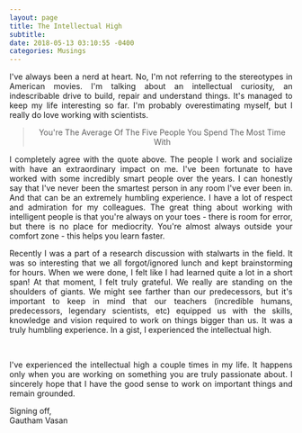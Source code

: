 ```yaml
---
layout: page
title: The Intellectual High
subtitle: 
date: 2018-05-13 03:10:55 -0400
categories: Musings
---
```


<p align="justify"> I've always been a nerd at heart. No, I'm not referring to the stereotypes in American movies. I'm talking about an intellectual curiosity, an indescribable drive to build, repair and understand things. It's managed to keep my life interesting so far. I'm probably overestimating myself, but I really do love working with scientists.  </p>
                                    
<center><blockquote>You're The Average Of The Five People You Spend The Most Time With </blockquote></center>

<p align="justify"> I completely agree with the quote above. The people I work and socialize with have an extraordinary impact on me. I've been fortunate to have worked with some incredibly smart people over the years. I can honestly say that I've never been the smartest person in any room I've ever been in. And that can be an extremely humbling experience. I have a lot of respect and admiration for my colleagues. The great thing about working with intelligent people is that you're always on your toes - there is room for error, but there is no place for mediocrity. You're almost always outside your comfort zone - this helps you learn faster. </p>

<p align="justify">Recently I was a part of a research discussion with stalwarts in the field. It was so interesting that we all forgot/ignored lunch and kept brainstorming for hours. When we were done, I felt like I had learned quite a lot in a short span! At that moment, I felt truly grateful. We really are standing on the shoulders of giants. We might see farther than our predecessors, but it's important to keep in mind that our teachers (incredible humans, predecessors, legendary scientists, etc) equipped us with the skills, knowledge and vision required to work on things bigger than us. It was a truly humbling experience. In a gist, I experienced the intellectual high. </p>

<div class="row uniform">
<div class="4u 12u$(medium)">
</div>
	<div class="4u 12u$(medium)">
        <span class="image main"><img src="{{site.baseurl}}/assets/images/Kindred_Sutton_May15.jpg" alt="" /></span>
</div>
<div class="4u 12u$(medium)">
</div>
</div>

<br>
<p align="justify">I've experienced the intellectual high a couple times in my life. It happens only when you are working on something you are truly passionate about. I sincerely hope that I have the good sense to work on important things and remain grounded. </p>

<p> Signing off, <br>
    Gautham Vasan  </p>